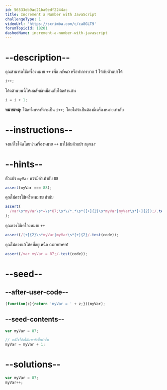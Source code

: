 ```yaml
---
id: 56533eb9ac21ba0edf2244ac
title: Increment a Number with JavaScript
challengeType: 1
videoUrl: 'https://scrimba.com/c/ca8GLT9'
forumTopicId: 18201
dashedName: increment-a-number-with-javascript
---
```


# --description--

คุณสามารถใช้เครื่องหมาย `++` เพื่อ <dfn>เพิ่มค่า</dfn> หรือทำการบวก 1 ให้กับตัวแปรได้

```js
i++;
```

โค้ดด้านบนนี้ให้ผลลัพธ์เหมือนกับโค้ดด้านล่าง

```js
i = i + 1;
```

**หมายเหตุ:** โค้ดทั้งบรรทัดจะเป็น `i++;` โดยไม่จำเป็นต้องมีเครื่องหมายเท่ากับ

# --instructions--

จงแก้ไขโค้ดโดยนำเครื่องหมาย `++` มาใช้กับตัวแปร `myVar`

# --hints--

ตัวแปร `myVar` ควรมีค่าเท่ากับ `88`

```js
assert(myVar === 88);
```

คุณไม่ควรใช้เครื่องหมายเท่ากับ

```js
assert(
  /var\s*myVar\s*=\s*87;\s*\/*.*\s*([+]{2}\s*myVar|myVar\s*[+]{2});/.test(code)
);
```

คุณควรใช้เครื่องหมาย `++`

```js
assert(/[+]{2}\s*myVar|myVar\s*[+]{2}/.test(code));
```

คุณไม่ควรแก้โค้ดที่อยู่เหนือ comment

```js
assert(/var myVar = 87;/.test(code));
```

# --seed--

## --after-user-code--

```js
(function(z){return 'myVar = ' + z;})(myVar);
```

## --seed-contents--

```js
var myVar = 87;

// แก้ไขโค้ดใต้บรรทัดนี้เท่านั้น
myVar = myVar + 1;
```

# --solutions--

```js
var myVar = 87;
myVar++;
```
